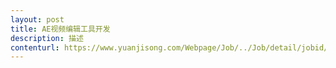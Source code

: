 ```yaml
---                
layout: post       
title: AE视频编辑工具开发           
description: 描述     
contenturl: https://www.yuanjisong.com/Webpage/Job/../Job/detail/jobid/101484      
---                 
```


